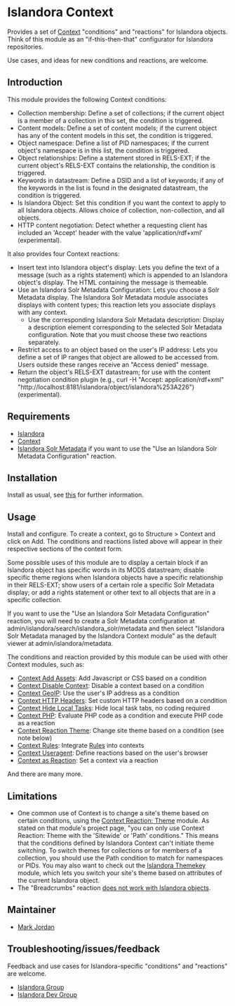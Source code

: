 # Islandora Context

Provides a set of [Context](https://drupal.org/project/context) "conditions" and "reactions" for Islandora objects. Think of this module as an "if-this-then-that" configurator for Islandora repositories.

Use cases, and ideas for new conditions and reactions, are welcome.

## Introduction

This module provides the following Context conditions:

* Collection membership: Define a set of collections; if the current object is a member of a collection in this set, the condition is triggered.
* Content models: Define a set of content models; if the current object has any of the content models in this set, the condition is triggered.
* Object namespace: Define a list of PID namespaces; if the current object's namespace is in this list, the condition is triggered.
* Object relationships: Define a statement stored in RELS-EXT; if the current object's RELS-EXT contains the relationship, the condition is triggered.
* Keywords in datastream: Define a DSID and a list of keywords; if any of the keywords in the list is found in the designated datastream, the condition is triggered.
* Is Islandora Object: Set this condition if you want the context to apply to all Islandora objects. Allows choice of collection, non-collection, and all objects.
* HTTP content negotiation: Detect whether a requesting client has included an 'Accept' header with the value 'application/rdf+xml' (experimental).

It also provides four Context reactions:

* Insert text into Islandora object's display: Lets you define the text of a message (such as a rights statement) which is appended to an Islandora object's display. The HTML containing the message is themeable.
* Use an Islandora Solr Metadata Configuration: Lets you choose a Solr Metadata display. The Islandora Solr Metadata module associates displays with content types; this reaction lets you associate displays with any context.
  * Use the corresponding Islandora Solr Metadata description: Display a description element corresponding to the selected Solr Metadata configuration. Note that you must choose these two reactions separately.
* Restrict access to an object based on the user's IP address: Lets you define a set of IP ranges that object are allowed to be accessed from. Users outside these ranges receive an "Access denied" message.
* Return the object's RELS-EXT datastream; for use with the content negotiation condition plugin (e.g., curl -H "Accept: application/rdf+xml" "http://localhost:8181/islandora/object/islandora%253A226") (experimental).

## Requirements

* [Islandora](https://github.com/Islandora/islandora)
* [Context](https://drupal.org/project/context)
* [Islandora Solr Metadata](https://github.com/Islandora/islandora_solr_metadata) if you want to use the "Use an Islandora Solr Metadata Configuration" reaction.

## Installation

Install as usual, see [this](https://drupal.org/documentation/install/modules-themes/modules-7) for further information.

## Usage

Install and configure. To create a context, go to Structure > Context and click on Add. The conditions and reactions listed above will appear in their respective sections of the context form.

Some possible uses of this module are to display a certain block if an Islandora object has specific words in its MODS datastream; disable specific theme regions when Islandora objects have a specific relationship in their RELS-EXT; show users of a certain role a specific Solr Metadata display; or add a rights statement or other text to all objects that are in a specific collection.

If you want to use the "Use an Islandora Solr Metadata Configuration" reaction, you will need to create a Solr Metadata configuration at admin/islandora/search/islandora_solr/metadata and then select "Islandora Solr Metadata managed by the Islandora Context module" as the default viewer at admin/islandora/metadata.

The conditions and reaction provided by this module can be used with other Context modules, such as:

* [Context Add Assets](https://drupal.org/project/context_addassets): Add Javascript or CSS based on a condition
* [Context Disable Context](https://drupal.org/project/context_disable_context): Disable a context based on a condition
* [Context GeoIP](https://drupal.org/project/context_geoip): Use the user's IP address as a condition
* [Context HTTP Headers](https://drupal.org/project/context_http_headers): Set custom HTTP headers based on a condition
* [Context Hide Local Tasks](https://drupal.org/project/context_local_tasks): Hide local task tabs, no coding required
* [Context PHP](https://drupal.org/project/contextphp): Evaluate PHP code as a condition and execute PHP code as a reaction
* [Context Reaction Theme](https://drupal.org/project/context_reaction_theme): Change site theme based on a condition (see note below)
* [Context Rules](https://drupal.org/project/context_rules): Integrate [Rules](https://www.drupal.org/project/rules) into contexts
* [Context Useragent](https://drupal.org/project/context_useragent): Define reactions based on the user's browser
* [Context as Reaction](https://drupal.org/project/context_as_reaction): Set a context via a reaction

And there are many more.

## Limitations

* One common use of Context is to change a site's theme based on certain conditions, using the [Context Reaction: Theme](https://drupal.org/project/context_reaction_theme) module. As stated on that module's project page, "you can only use Context Reaction: Theme with the 'Sitewide' or 'Path' conditions." This means that the conditions defined by Islandora Context can't initiate theme switching. To switch themes for collections or for members of a collection, you should use the Path condition to match for namespaces or PIDs. You may also want to check out the [Islandora Themekey](https://github.com/mjordan/islandora_themekey) module, which lets you switch your site's theme based on attributes of the current Islandora object.
* The "Breadcrumbs" reaction [does not work with Islandora objects](https://github.com/mjordan/islandora_context/issues/1).

## Maintainer

* [Mark Jordan](https://github.com/mjordan)

## Troubleshooting/issues/feedback

Feedback and use cases for Islandora-specific "conditions" and "reactions" are welcome.

* [Islandora Group](https://groups.google.com/forum/?hl=en&fromgroups#!forum/islandora)
* [Islandora Dev Group](https://groups.google.com/forum/?hl=en&fromgroups#!forum/islandora-dev)


